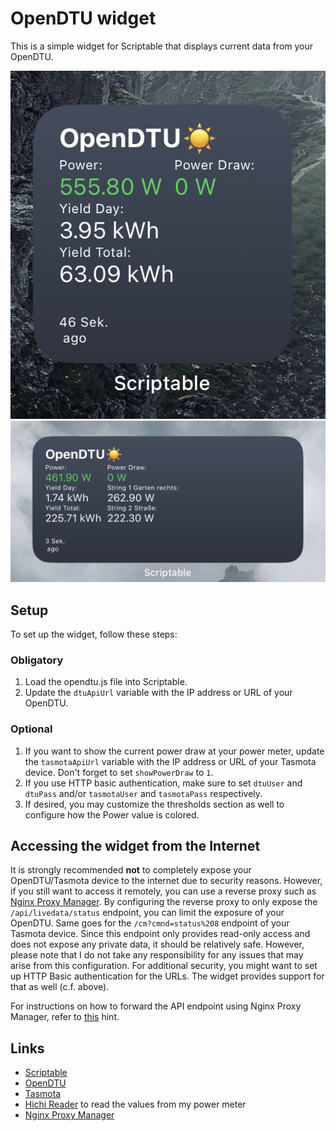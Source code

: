 # OpenDTU widget

This is a simple widget for Scriptable that displays current data from your OpenDTU.

![Small widget](screenshot-power-draw.jpg)
![Medium-sized widget](screenshot-medium.jpg)

## Setup

To set up the widget, follow these steps:

### Obligatory

1. Load the opendtu.js file into Scriptable.
2. Update the `dtuApiUrl` variable with the IP address or URL of your OpenDTU.

### Optional

1. If you want to show the current power draw at your power meter, update the `tasmotaApiUrl` variable with the IP address or URL of your Tasmota device. Don't forget to set `showPowerDraw` to `1`.
2. If you use HTTP basic authentication, make sure to set `dtuUser` and `dtuPass` and/or `tasmotaUser` and `tasmotaPass` respectively.
3. If desired, you may customize the thresholds section as well to configure how the Power value is colored.

## Accessing the widget from the Internet

It is strongly recommended **not** to completely expose your OpenDTU/Tasmota device to the internet due to security reasons. However, if you still want to access it remotely, you can use a reverse proxy such as [Nginx Proxy Manager](https://nginxproxymanager.com/). By configuring the reverse proxy to only expose the `/api/livedata/status` endpoint, you can limit the exposure of your OpenDTU. Same goes for the `/cm?cmnd=status%208` endpoint of your Tasmota device. Since this endpoint only provides read-only access and does not expose any private data, it should be relatively safe. However, please note that I do not take any responsibility for any issues that may arise from this configuration.
For additional security, you might want to set up HTTP Basic authentication for the URLs. The widget provides support for that as well (c.f. above).

For instructions on how to forward the API endpoint using Nginx Proxy Manager, refer to [this](https://github.com/NginxProxyManager/nginx-proxy-manager/issues/104#issuecomment-490720849) hint.

## Links

- [Scriptable](https://scriptable.app/)
- [OpenDTU](https://github.com/tbnobody/OpenDTU)
- [Tasmota](https://tasmota.github.io/docs/)
- [Hichi Reader](https://www.ebay.de/itm/314152997777) to read the values from my power meter
- [Nginx Proxy Manager](https://nginxproxymanager.com/)
